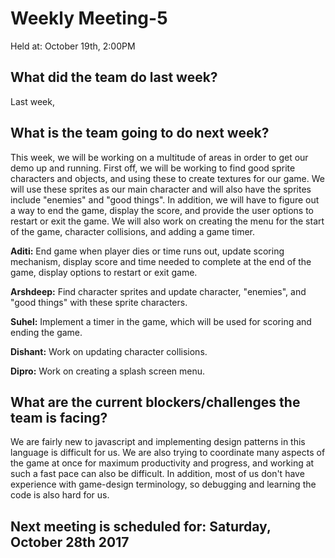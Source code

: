 
# Weekly Meeting-5
Held at: October 19th, 2:00PM

## What did the team do last week?
Last week, 

## What is the team going to do next week?
This week, we will be working on a multitude of areas in order to get our demo up and running. First off, we will be working to find good sprite characters and objects, and using these to create textures for our game. We will use these sprites as our main character and will also have the sprites include "enemies" and "good things". In addition, we will have to figure out a way to end the game, display the score, and provide the user options to restart or exit the game. We will also work on creating the menu for the start of the game, character collisions, and adding a game timer.

**Aditi:** End game when player dies or time runs out, update scoring mechanism, display score and time needed to complete at the end of the game, display options to restart or exit game.  

**Arshdeep:** Find character sprites and update character, "enemies", and "good things" with these sprite characters.

**Suhel:** Implement a timer in the game, which will be used for scoring and ending the game.

**Dishant:** Work on updating character collisions.

**Dipro:**  Work on creating a splash screen menu.

## What are the current blockers/challenges the team is facing?
We are fairly new to javascript and implementing design patterns in this language is difficult for us. We are also trying to coordinate many aspects of the game at once for maximum productivity and progress, and working at such a fast pace can also be difficult. In addition, most of us don't have experience with game-design terminology, so debugging and learning the code is also hard for us.

## Next meeting is scheduled for: Saturday, October 28th 2017
